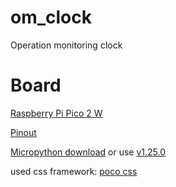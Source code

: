 # om_clock
Operation monitoring clock


# Board


[Raspberry Pi Pico 2 W](https://www.raspberrypi.com/documentation/microcontrollers/pico-series.html#pico-2-technical-specification)

[Pinout](./doc/pico-2-w-pinout.pdf) 

[Micropython download](https://micropython.org/download/RPI_PICO2_W/) or use [v1.25.0](./doc/RPI_PICO2_W-20250326-v1.25.0-preview.408.gf315a376b.uf2)


used css framework: [poco css](https://x4qtf8.csb.app/) 